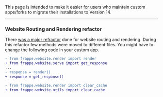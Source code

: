 This page is intended to make it easier for users who maintain custom apps/forks to migrate their installations to Version 14.

----

### Website Routing and Rendering refactor

There [was a major refractor](https://github.com/frappe/frappe/pull/12334) done for website routing and rendering. During this refactor few methods were moved to different files. You might have to change the following code in your custom app.

```diff
- from frappe.website.render import render
+ from frappe.website.serve import get_response
...
- response = render()
+ response = get_response()
```

```diff
- from frappe.website.render import clear_cache
+ from frappe.website.utils import clear_cache
```

